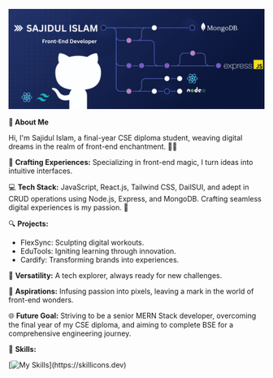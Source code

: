 
![The San Juan Mountains are beautiful!](https://raw.githubusercontent.com/Sajidul-Is1am/Sajidul-Is1am/main/SajidUl.png "San Juan Mountains")

**🌺 About Me**

Hi, I'm Sajidul Islam, a final-year CSE diploma student, weaving digital dreams in the realm of front-end enchantment. 🚀✨

🌟 **Crafting Experiences:** Specializing in front-end magic, I turn ideas into intuitive interfaces.

💻 **Tech Stack:** JavaScript, React.js, Tailwind CSS, DailSUI, and adept in CRUD operations using Node.js, Express, and MongoDB. Crafting seamless digital experiences is my passion. 🚀

🔍 **Projects:**

- FlexSync: Sculpting digital workouts.
- EduTools: Igniting learning through innovation.
- Cardify: Transforming brands into experiences.

🌈 **Versatility:** A tech explorer, always ready for new challenges.

🚀 **Aspirations:** Infusing passion into pixels, leaving a mark in the world of front-end wonders.

🌐 **Future Goal:** Striving to be a senior MERN Stack developer, overcoming the final year of my CSE diploma, and aiming to complete BSE for a comprehensive engineering journey.

💼 **Skills:**

<p>

[![My Skills](https://skillicons.dev/icons?i=js,css,tailwind,react,nodejs,express,mongodb,html,figma,firebase,)](https://skillicons.dev)
</p>
